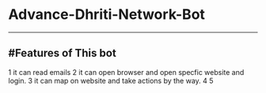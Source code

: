 # Advance-Dhriti-Network-Bot
---------------------------------
#Features of This bot 
-------------------------
1 it can read emails
2 it can open browser and open specfic website and login.
3 it can map on website and take actions by the way.
4 
5 
